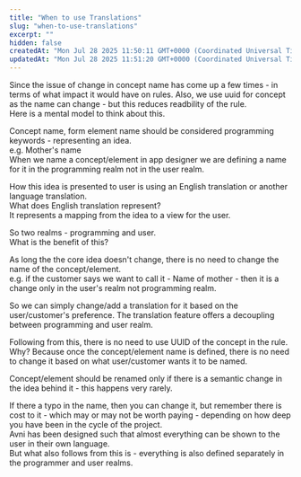 ```yaml
---
title: "When to use Translations"
slug: "when-to-use-translations"
excerpt: ""
hidden: false
createdAt: "Mon Jul 28 2025 11:50:11 GMT+0000 (Coordinated Universal Time)"
updatedAt: "Mon Jul 28 2025 11:51:20 GMT+0000 (Coordinated Universal Time)"
---
```

Since the issue of change in concept name has come up a few times - in terms of what impact it would have on rules. Also, we use uuid for concept as the name can change - but this reduces readbility of the rule.  
Here is a mental model to think about this.

Concept name, form element name should be considered programming keywords - representing an idea.  
e.g. Mother's name  
When we name a concept/element in app designer we are defining a name for it in the programming realm not in the user realm.

How this idea is presented to user is using an English translation or another language translation.  
What does English translation represent?  
It represents a mapping from the idea to a view for the user.

So two realms - programming and user.  
What is the benefit of this?

As long the the core idea doesn't change, there is no need to change the name of the concept/element.  
e.g. if the customer says we want to call it - Name of mother - then it is a change only in the user's realm not programming realm.

So we can simply change/add a translation for it based on the user/customer's preference. The translation feature offers a decoupling between programming and user realm.

Following from this, there is no need to use UUID of the concept in the rule. Why? Because once the concept/element name is defined, there is no need to change it based on what user/customer wants it to be named.

Concept/element should be renamed only if there is a semantic change in the idea behind it - this happens very rarely.

If there a typo in the name, then you can change it, but remember there is cost to it - which may or may not be worth paying - depending on how deep you have been in the cycle of the project.  
Avni has been designed such that almost everything can be shown to the user in their own language.  
But what also follows from this is - everything is also defined separately in the programmer and user realms.
